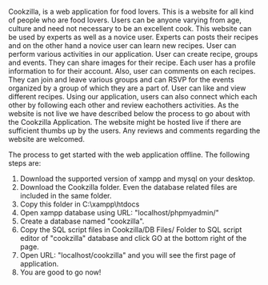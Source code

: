 Cookzilla, is a web application for food lovers. This is a website for all kind of people who are food lovers. Users can be anyone varying from age, culture and need not necessary to be an excellent cook. This website can be used by experts as well as a novice user. Experts can posts their recipes and on the other hand a novice user can learn new recipes. User can perform various activities in our application. User can create recipe, groups and events. They can share images for their recipe. Each user has a profile information to for their account. Also, user can comments on each recipes. They can join and leave various groups and can RSVP for the events organized by a group of which they are a part of. User can like and view different recipes. Using our application, users can also connect which each other by following each other and review eachothers activities. As the website is not live we have described below the process to go about with the Cookzilla Application. The website might be hosted live if there are sufficient thumbs up by the users. Any reviews and comments regarding the website are welcomed. 



The process to get started with the web application offline. The following steps are:

1. Download the supported version of xampp and mysql on your desktop.
2. Download the Cookzilla folder. Even the database related files are included in the same folder.
3. Copy this folder in C:\xampp\htdocs
4. Open xampp database using URL: "localhost/phpmyadmin/"
5. Create a database named "cookzilla".
6. Copy the SQL script files in Cookzilla/DB Files/ Folder to SQL script editor of "cookzilla" database and click GO at the bottom right of the page.
7. Open URL: "localhost/cookzilla" and you will see the first page of application.
8. You are good to go now!
